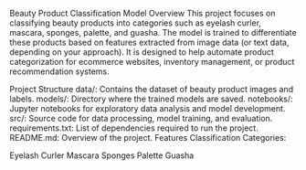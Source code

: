 Beauty Product Classification Model
Overview
This project focuses on classifying beauty products into categories such as eyelash curler, mascara, sponges, palette, and guasha. The model is trained to differentiate these products based on features extracted from image data (or text data, depending on your approach). It is designed to help automate product categorization for ecommerce websites, inventory management, or product recommendation systems.

Project Structure
data/: Contains the dataset of beauty product images and labels.
models/: Directory where the trained models are saved.
notebooks/: Jupyter notebooks for exploratory data analysis and model development.
src/: Source code for data processing, model training, and evaluation.
requirements.txt: List of dependencies required to run the project.
README.md: Overview of the project.
Features
Classification Categories:

Eyelash Curler
Mascara
Sponges
Palette
Guasha
